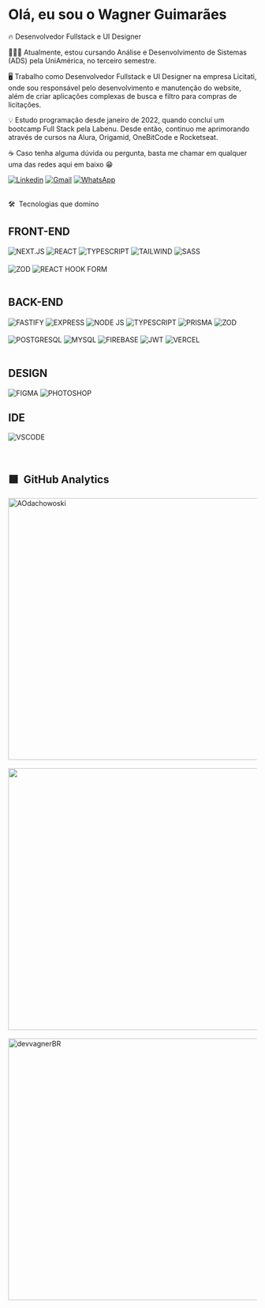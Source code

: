<h1> Olá, eu sou o Wagner Guimarães  </h1> 

🔥 Desenvolvedor Fullstack e UI Designer
 
🧑🏻‍🎓 Atualmente, estou cursando Análise e Desenvolvimento de Sistemas (ADS) pela UniAmérica, no terceiro semestre.


🖥️ Trabalho como Desenvolvedor Fullstack e UI Designer na empresa Licitati, onde sou responsável pelo desenvolvimento e manutenção do website, além de criar aplicações complexas de busca e filtro para compras de licitações.


💡 Estudo programação desde janeiro de 2022, quando concluí um bootcamp Full Stack pela Labenu. Desde então, continuo me aprimorando através de cursos na Alura, Origamid, OneBitCode e Rocketseat.


☕ Caso tenha alguma dúvida ou pergunta, basta me chamar em qualquer uma das redes aqui em baixo 😁

  [![Linkedin](https://img.shields.io/badge/LinkedIn-0077B5?style=for-the-badge&logo=linkedin&logoColor=white)](https://www.linkedin.com/in/devvagner) 
  [![Gmail](https://img.shields.io/badge/Gmail-D14836?style=for-the-badge&logo=gmail&logoColor=white)](wagnerluizsg@gmail.com) 
  [![WhatsApp](https://img.shields.io/badge/WhatsApp-25D366?style=for-the-badge&logo=whatsapp&logoColor=white)](https://api.whatsapp.com/send?phone=5522997759060&) 
  
<br>
🛠️ &nbsp;Tecnologias que domino

## FRONT-END
<div style="display: 'inline-block'">
<img align='center' alt='NEXT.JS' src='https://img.shields.io/badge/Next.js-000?logo=nextdotjs&logoColor=fff&style=for-the-badge'>
<img align='center' alt='REACT' src='https://img.shields.io/badge/React-20232A?style=for-the-badge&logo=react&logoColor=61DAFB'>
<img align='center' alt='TYPESCRIPT' src='https://img.shields.io/badge/TypeScript-007ACC?style=for-the-badge&logo=typescript&logoColor=white'>
<img align='center' alt='TAILWIND' src='https://img.shields.io/badge/Tailwind_CSS-38B2AC?style=for-the-badge&logo=tailwind-css&logoColor=white'>
<img align='center' alt='SASS' src='https://img.shields.io/badge/Sass-CC6699?style=for-the-badge&logo=sass&logoColor=white'>
<br><br>
<img align='center' alt='ZOD' src='https://img.shields.io/badge/zod-%233068b7.svg?style=for-the-badge&logo=zod&logoColor=white'>
<img align='center' alt='REACT HOOK FORM' src='https://img.shields.io/badge/React%20Hook%20Form-%23EC5990.svg?style=for-the-badge&logo=reacthookform&logoColor=white'>
<br><br>
 
 ## BACK-END
 
 <img align='center' alt='FASTIFY' src='https://img.shields.io/badge/fastify-%23000000.svg?style=for-the-badge&logo=fastify&logoColor=white'> 
 <img align='center' alt='EXPRESS' src='https://img.shields.io/badge/express.js-%23404d59.svg?style=for-the-badge&logo=express&logoColor=%2361DAFB'>
 <img align='center' alt='NODE JS' src='https://img.shields.io/badge/node.js-6DA55F?style=for-the-badge&logo=node.js&logoColor=white'>
 <img align='center' alt='TYPESCRIPT' src='https://img.shields.io/badge/TypeScript-007ACC?style=for-the-badge&logo=typescript&logoColor=white'>
 <img align='center' alt='PRISMA' src='https://img.shields.io/badge/Prisma-3982CE?style=for-the-badge&logo=Prisma&logoColor=white'>
 <img align='center' alt='ZOD' src='https://img.shields.io/badge/zod-%233068b7.svg?style=for-the-badge&logo=zod&logoColor=white'>
 <br><br>
 <img align='center' alt='POSTGRESQL' src='https://img.shields.io/badge/PostgreSQL-316192?style=for-the-badge&logo=postgresql&logoColor=white'>
 <img align='center' alt='MYSQL' src='https://img.shields.io/badge/MySQL-005C84?style=for-the-badge&logo=mysql&logoColor=white'>
 <img align='center' alt='FIREBASE' src='https://img.shields.io/badge/Firebase-039BE5?style=for-the-badge&logo=Firebase&logoColor=white'>
 <img align='center' alt='JWT' src='https://img.shields.io/badge/JWT-black?style=for-the-badge&logo=JSON%20web%20tokens'>
 <img align='center' alt='VERCEL' src='https://img.shields.io/badge/Vercel-000000?style=for-the-badge&logo=vercel&logoColor=white'>
 <br><br>
 

 ## DESIGN
 
<img align='center' alt='FIGMA' src='https://img.shields.io/badge/Figma-F24E1E?style=for-the-badge&logo=figma&logoColor=white'>
<img align='center' alt='PHOTOSHOP' src='https://img.shields.io/badge/Adobe%20Photoshop-31A8FF?style=for-the-badge&logo=Adobe%20Photoshop&logoColor=black'>

 ## IDE
<img align='center' alt='VSCODE' src='https://img.shields.io/badge/Visual_Studio_Code-0078D4?style=for-the-badge&logo=visual%20studio%20code&logoColor=white'>

</div> 
 <br><br>
 
## 🟩 &nbsp;GitHub Analytics

<div style="display: 'flex'">
<img width='530em' align="center"
    src="https://github-readme-stats.vercel.app/api/top-langs?username=devvagnerBR&show_icons=true&locale=en&bg_color=0d1117&text_color=ffffff&layout=compact"
    alt="AOdachowoski" 
    bg_color=#808080/>
   <br><br>
<img width="530em"  src="https://github-readme-stats.vercel.app/api?username=devvagnerBR&count_private=true&theme=radical"/>
   <br><br>
<img width='530em' align="center" src="https://github-readme-streak-stats.herokuapp.com/?user=devvagnerBR&theme=dark&background=0d1117&date_format=M%20j%5B%2C%20Y%5D" alt="devvagnerBR" />
 </div>
 
   <br><br>





